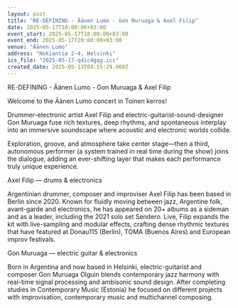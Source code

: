 ```yaml
---
layout: post
title: "RE-DEFINING - Äänen Lumo - Gon Muruaga & Axel Filip"
date: 2025-05-17T18:00:00+03:00
event_start: 2025-05-17T18:00:00+03:00
event_end: 2025-05-17T20:00:00+03:00
venue: "Äänen Lumo"
address: "Nokiantie 2-4, Helsinki"
ics_file: "2025-05-17-q4ic4gqg.ics"
created_date: 2025-05-13T04:55:29.000Z
---
```


RE-DEFINING - Äänen Lumo - Gon Muruaga & Axel Filip  
  
Welcome to the Äänen Lumo concert in Toinen kerros!  
  
Drummer-electronic artist Axel Filip and electric-guitarist-sound-designer Gon Muruaga fuse rich textures, deep rhythms, and spontaneous interplay into an immersive soundscape where acoustic and electronic worlds collide.  
  
Exploration, groove, and atmosphere take center stage—then a third, autonomous performer (a system trained in real time during the show) joins the dialogue, adding an ever-shifting layer that makes each performance truly unique experience.  
  
Axel Filip — drums & electronics  
  
Argentinian drummer, composer and improviser Axel Filip has been based in Berlin since 2020. Known for fluidly moving between jazz, Argentine folk, avant-garde and electronics, he has appeared on 20+ albums as a sideman and as a leader, including the 2021 solo set Sendero. Live, Filip expands the kit with live-sampling and modular effects, crafting dense rhythmic textures that have featured at Donau115 (Berlin), TOMA (Buenos Aires) and European improv festivals.  
  
Gon Muruaga — electric guitar & electronics  
  
Born in Argentina and now based in Helsinki, electric-guitarist and composer Gon Muruaga Olguin blends contemporary jazz harmony with real-time signal processing and ambisonic sound design. After completing studies in Contemporary Music (Estonia) he focused on different projects with improvisation, contemporary music and multichannel composing.
